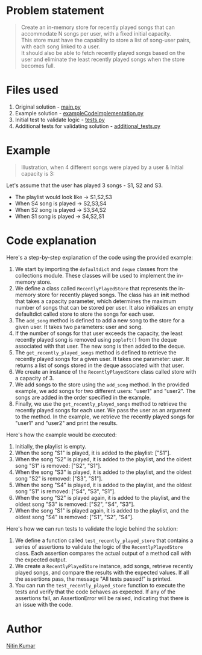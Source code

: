 # Problem statement

> Create an in-memory store for recently played songs that can accommodate N songs per user, with a fixed initial capacity.  
> This store must have the capability to store a list of song-user pairs, with each song linked to a user.  
> It should also be able to fetch recently played songs based on the user and eliminate the least recently played songs when the store becomes full.  

# Files used

1. Original solution - [main.py](main.py)
2. Example solution - [exampleCodeImplementation.py](exampleCodeImplementation.py)
3. Initial test to validate logic - [tests.py](tests.py)
4. Additional tests for validating solution - [additional_tests.py](additional_tests.py)


# Example

> Illustration, when 4 different songs were played by a user & Initial capacity is 3:  

Let's assume that the user has played 3 songs - S1, S2 and S3.
- The playlist would look like -> S1,S2,S3
- When S4 song is played -> S2,S3,S4 
- When S2 song is played -> S3,S4,S2 
- When S1 song is played -> S4,S2,S1


# Code explanation

Here's a step-by-step explanation of the code using the provided example:

1. We start by importing the `defaultdict` and `deque` classes from the collections module. These classes will be used to implement the in-memory store.
2. We define a class called `RecentlyPlayedStore` that represents the in-memory store for recently played songs. The class has an __init__ method that takes a capacity parameter, which determines the maximum number of songs that can be stored per user. It also initializes an empty defaultdict called store to store the songs for each user.
3. The `add_song` method is defined to add a new song to the store for a given user. It takes two parameters: user and song. 
4. If the number of songs for that user exceeds the capacity, the least recently played song is removed using `popleft()` from the deque associated with that user. The new song is then added to the deque.
5. The `get_recently_played_songs` method is defined to retrieve the recently played songs for a given user. It takes one parameter: user. It returns a list of songs stored in the deque associated with that user.
6. We create an instance of the `RecentlyPlayedStore` class called store with a capacity of 3.
7. We add songs to the store using the `add_song` method. In the provided example, we add songs for two different users: "user1" and "user2". The songs are added in the order specified in the example.
8. Finally, we use the `get_recently_played_songs` method to retrieve the recently played songs for each user. We pass the user as an argument to the method. In the example, we retrieve the recently played songs for "user1" and "user2" and print the results.

Here's how the example would be executed:

1. Initially, the playlist is empty.
2. When the song "S1" is played, it is added to the playlist: ["S1"].
3. When the song "S2" is played, it is added to the playlist, and the oldest song "S1" is removed: ["S2", "S1"].
4. When the song "S3" is played, it is added to the playlist, and the oldest song "S2" is removed: ["S3", "S1"].
5. When the song "S4" is played, it is added to the playlist, and the oldest song "S1" is removed: ["S4", "S3", "S1"].
6. When the song "S2" is played again, it is added to the playlist, and the oldest song "S3" is removed: ["S2", "S4", "S3"].
7. When the song "S1" is played again, it is added to the playlist, and the oldest song "S4" is removed: ["S1", "S2", "S4"].

Here's how we can run tests to validate the logic behind the solution:

1. We define a function called `test_recently_played_store` that contains a series of assertions to validate the logic of the `RecentlyPlayedStore` class. Each assertion compares the actual output of a method call with the expected output.
2. We create a `RecentlyPlayedStore` instance, add songs, retrieve recently played songs, and compare the results with the expected values. If all the assertions pass, the message "All tests passed!" is printed.
3. You can run the `test_recently_played_store` function to execute the tests and verify that the code behaves as expected. If any of the assertions fail, an AssertionError will be raised, indicating that there is an issue with the code.

# Author

[Nitin Kumar](https://linkedin.com/in/nitin30kumar/)
